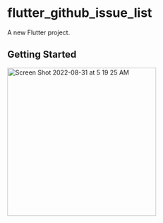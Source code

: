 # flutter_github_issue_list

A new Flutter project.

## Getting Started

<img width="337" alt="Screen Shot 2022-08-31 at 5 19 25 AM" src="https://user-images.githubusercontent.com/12158468/188332354-a636d62a-65b3-49d4-af76-b6fd34d3fe2e.gif">


